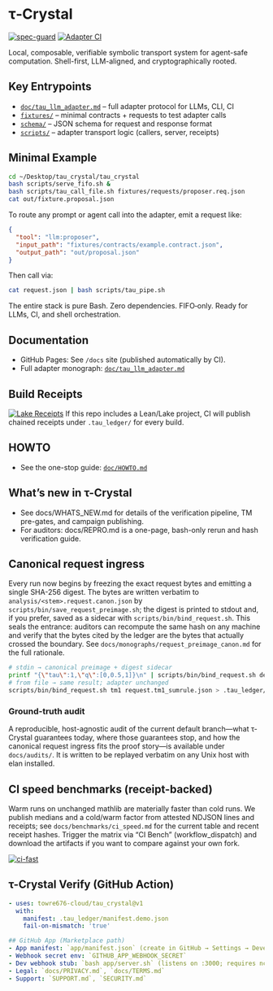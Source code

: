 # τ‑Crystal

[![spec-guard](https://github.com/towre676-cloud/tau_crystal/actions/workflows/spec_guard.yml/badge.svg?branch=main)](https://github.com/towre676-cloud/tau_crystal/actions/workflows/spec_guard.yml)
[![Adapter CI](https://github.com/towre676-cloud/tau_crystal/actions/workflows/adapter-ci.yml/badge.svg)](https://github.com/towre676-cloud/tau_crystal/actions/workflows/adapter-ci.yml)

Local, composable, verifiable symbolic transport system for agent-safe computation. Shell-first, LLM-aligned, and cryptographically rooted.

## Key Entrypoints
- [`doc/tau_llm_adapter.md`](doc/tau_llm_adapter.md) – full adapter protocol for LLMs, CLI, CI
- [`fixtures/`](fixtures/) – minimal contracts + requests to test adapter calls
- [`schema/`](schema/) – JSON schema for request and response format
- [`scripts/`](scripts/) – adapter transport logic (callers, server, receipts)

## Minimal Example
```bash
cd ~/Desktop/tau_crystal/tau_crystal
bash scripts/serve_fifo.sh &
bash scripts/tau_call_file.sh fixtures/requests/proposer.req.json
cat out/fixture.proposal.json
```

To route any prompt or agent call into the adapter, emit a request like:
```json
{
  "tool": "llm:proposer",
  "input_path": "fixtures/contracts/example.contract.json",
  "output_path": "out/proposal.json"
}
```

Then call via:
```bash
cat request.json | bash scripts/tau_pipe.sh
```

The entire stack is pure Bash. Zero dependencies. FIFO‑only. Ready for LLMs, CI, and shell orchestration.

## Documentation
- GitHub Pages: See `/docs` site (published automatically by CI).
- Full adapter monograph: [`doc/tau_llm_adapter.md`](doc/tau_llm_adapter.md)

## Build Receipts
[![Lake Receipts](https://github.com/towre676-cloud/tau_crystal/actions/workflows/lake-receipts.yml/badge.svg)](https://github.com/towre676-cloud/tau_crystal/actions/workflows/lake-receipts.yml)
If this repo includes a Lean/Lake project, CI will publish chained receipts under `.tau_ledger/` for every build.

## HOWTO
- See the one-stop guide: [`doc/HOWTO.md`](doc/HOWTO.md)

## What’s new in τ-Crystal
- See docs/WHATS_NEW.md for details of the verification pipeline, TM pre-gates, and campaign publishing.
- For auditors: docs/REPRO.md is a one-page, bash-only rerun and hash verification guide.

## Canonical request ingress

Every run now begins by freezing the exact request bytes and emitting a single SHA-256 digest. The bytes are written verbatim to `analysis/<stem>.request.canon.json` by `scripts/bin/save_request_preimage.sh`; the digest is printed to stdout and, if you prefer, saved as a sidecar with `scripts/bin/bind_request.sh`. This seals the entrance: auditors can recompute the same hash on any machine and verify that the bytes cited by the ledger are the bytes that actually crossed the boundary. See `docs/monographs/request_preimage_canon.md` for the full rationale.

```bash
# stdin → canonical preimage + digest sidecar
printf "{\"tau\":1,\"q\":[0,0.5,1]}\n" | scripts/bin/bind_request.sh demo - > .tau_ledger/demo.sha256
# from file → same result; adapter unchanged
scripts/bin/bind_request.sh tm1 request.tm1_sumrule.json > .tau_ledger/tm1.sha256
```

### Ground-truth audit
A reproducible, host-agnostic audit of the current default branch—what τ-Crystal guarantees today, where those guarantees stop, and how the canonical request ingress fits the proof story—is available under `docs/audits/`. It is written to be replayed verbatim on any Unix host with elan installed.

## CI speed benchmarks (receipt-backed)
Warm runs on unchanged mathlib are materially faster than cold runs. We publish medians and a cold/warm factor from attested NDJSON lines and receipts; see `docs/benchmarks/ci_speed.md` for the current table and recent receipt hashes. Trigger the matrix via “CI Bench” (workflow_dispatch) and download the artifacts if you want to compare against your own fork.

[![ci-fast](https://github.com/towre676-cloud/tau_crystal/actions/workflows/ci_fast.yml/badge.svg)](https://github.com/towre676-cloud/tau_crystal/actions/workflows/ci_fast.yml)

## τ-Crystal Verify (GitHub Action)
```yaml
- uses: towre676-cloud/tau_crystal@v1
  with:
    manifest: .tau_ledger/manifest.demo.json
    fail-on-mismatch: 'true'

## GitHub App (Marketplace path)
- App manifest: `app/manifest.json` (create in GitHub → Settings → Developer settings → GitHub Apps → New App → "From manifest")
- Webhook secret env: `GITHUB_APP_WEBHOOK_SECRET`
- Dev webhook stub: `bash app/server.sh` (listens on :3000; requires nc/openssl)
- Legal: `docs/PRIVACY.md`, `docs/TERMS.md`
- Support: `SUPPORT.md`, `SECURITY.md`
